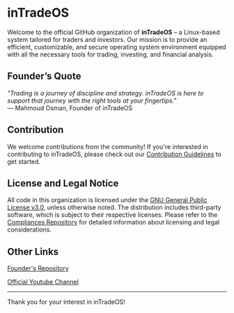 # inTradeOS

Welcome to the official GitHub organization of **inTradeOS** – a Linux-based system tailored for traders and investors. Our mission is to provide an efficient, customizable, and secure operating system environment equipped with all the necessary tools for trading, investing, and financial analysis.

## Founder’s Quote

*"Trading is a journey of discipline and strategy. inTradeOS is here to support that journey with the right tools at your fingertips."*  
— Mahmoud Osman, Founder of inTradeOS

## Contribution

We welcome contributions from the community! If you're interested in contributing to inTradeOS, please check out our [Contribution Guidelines](https://github.com/inTradeOS/inTradeOS/CONTRIBUTING.md) to get started.

## License and Legal Notice

All code in this organization is licensed under the [GNU General Public License v3.0](https://www.gnu.org/licenses/gpl-3.0.html), unless otherwise noted. The distribution includes third-party software, which is subject to their respective licenses. Please refer to the [Compliances Repository](https://github.com/inTradeOS/Compliances/) for detailed information about licensing and legal considerations.

## Other Links

[Founder's Repository](https://github.com/Mahmoud7Osman/inTradeOS)

[Official Youtube Channel](https://youtube.com/@inTradeOS)

---

Thank you for your interest in inTradeOS!
